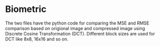# Biometric
The two files have the python code for comparing the MSE and RMSE comparison based on origional image and compressed image 
using Discrete Cosine Transformation (DCT).
Different block sizes are used for DCT like 8x8, 16x16 and so on.

